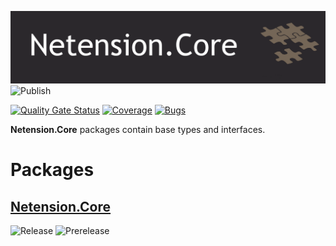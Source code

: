 ![Netension.Core](https://github.com/Netension/core/blob/develop/banner.png)
![Publish](https://github.com/Netension/core/workflows/Publish/badge.svg)<br/>

[![Quality Gate Status](https://sonarcloud.io/api/project_badges/measure?project=Netension_core&metric=alert_status)](https://sonarcloud.io/dashboard?id=Netension_core)
[![Coverage](https://sonarcloud.io/api/project_badges/measure?project=Netension_core&metric=coverage)](https://sonarcloud.io/dashboard?id=Netension_core)
[![Bugs](https://sonarcloud.io/api/project_badges/measure?project=Netension_core&metric=bugs)](https://sonarcloud.io/dashboard?id=Netension_core)

__Netension.Core__ packages contain base types and interfaces.

# Packages
## [Netension.Core](https://www.nuget.org/packages/Netension.Core/)
![Release](https://img.shields.io/nuget/v/Netension.Core?label=Release&style=flat-square)
![Prerelease](https://img.shields.io/nuget/vpre/Netension.Core?label=Prerelease&style=flat-square)
